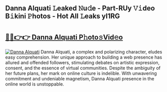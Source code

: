 ## Danna Alquati 𝙻eaked 𝙽u𝚍e - Part-RUy 𝚅𝚒deo B𝚒kini 𝙿hotos - Hot All 𝙻eaks yI1RG

# <h2><a href="http://ld2gwa.urlbe.top/?page=Danna+Alquati">🔗🔗👉👉 Danna Alquati P𝚑oto𝚜Vid𝚎o</a></h2>

[![Danna Alquati](https://i.imgur.com/eBuTRDB.gif)](http://ld2gwa.urlbe.top/?page=Danna+Alquati)
Danna Alquati, a complex and polarizing character, eludes easy comprehension. Her unique approach to building a web presence has allured and offended followers, stimulating debates on artistic expression, consent, and the essence of virtual communities. Despite the ambiguity of her future plans, her mark on online culture is indelible. With unwavering commitment and undeniable magnetism, Danna Alquati presence in the online world is unstoppable.
